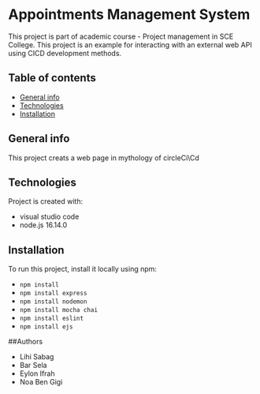 # Appointments Management System
This project is part of academic course - Project management in SCE College.
This project is an example for interacting with an external web API using CICD development methods.

## Table of contents
* [General info](#general-info)
* [Technologies](#technologies)
* [Installation](#Installation)

## General info
This project creats a web page in mythology of circleCi\Cd 
	
## Technologies
Project is created with:
* visual studio code
* node.js 16.14.0
	
## Installation
To run this project, install it locally using npm:

* `npm install`
* `npm install express`
* `npm install nodemon`
* `npm install mocha chai`
* `npm install eslint`
* `npm install ejs`

##Authors

* Lihi Sabag
* Bar Sela
* Eylon Ifrah
* Noa Ben Gigi
